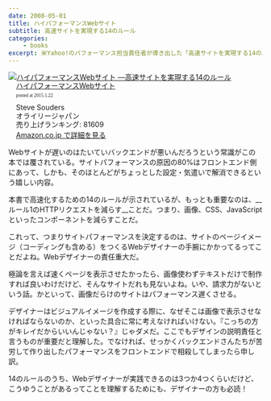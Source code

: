 ```yaml
---
date: 2008-05-01
title: ハイパフォーマンスWebサイト
subtitle: 高速サイトを実現する14のルール
categories: 
    - books
excerpt: 米Yahoo!のパフォーマンス担当責任者が導き出した「高速サイトを実現する14のルール」を実例とともに紹介します。
---
```


<div class="azlink-box"><div class="azlink-image" style="float:left"><a href="http://www.amazon.co.jp/exec/obidos/ASIN/487311361X/warikiru-22/" name="azlinklink" target="_blank"><img src="https://images-na.ssl-images-amazon.com/images/I/51hIDIWHmYL._SL160_.jpg" alt="ハイパフォーマンスWebサイト ―高速サイトを実現する14のルール" style="border:none" /></a></div><div class="azlink-info" style="float:left;margin-left:15px;line-height:120%"><div class="azlink-name" style="margin-bottom:10px;line-height:120%"><a href="http://www.amazon.co.jp/exec/obidos/ASIN/487311361X/warikiru-22/" name="azlinklink" target="_blank">ハイパフォーマンスWebサイト</a><div class="azlink-powered-date" style="font-size:7pt;margin-top:5px;font-family:verdana;line-height:120%">posted at 2015.1.22</div></div><div class="azlink-detail">Steve Souders<br />オライリージャパン<br />売り上げランキング: 81609<br /></div><div class="azlink-link" style="margin-top:5px"><a href="http://www.amazon.co.jp/exec/obidos/ASIN/487311361X/warikiru-22/" target="_blank">Amazon.co.jp で詳細を見る</a></div></div><div class="azlink-footer" style="clear:left"></div></div>

Webサイトが遅いのはたいていバックエンドが悪いんだろうという常識がこの本では覆されている。サイトパフォーマンスの原因の80%はフロントエンド側にあって、しかも、そのほとんどがちょっとした設定・気遣いで解消できるという嬉しい内容。

本書で高速化するための14のルールが示されているが、もっとも重要なのは、__ルール1のHTTPリクエストを減らす__ことだ。つまり、画像、CSS、JavaScriptといったコンポーネントを減らすことだ。

これって、つまりサイトパフォーマンスを決定するのは、サイトのページイメージ（コーディングも含める）をつくるWebデザイナーの手腕にかかってるってことだよね。Webデザイナーの責任重大だ。

極論を言えば速くページを表示させたかったら、画像使わずテキストだけで制作すれば良いわけだけど、そんなサイトだれも見ないよね。いや、請求力がないという話。かといって、画像だらけのサイトはパフォーマンス遅くさせる。

デザイナーはビジュアルイメージを作成する際に、なぜそこは画像で表示させなければならないのか、といった具合に常に考えなければいけない。『こっちの方がキレイだからいいんじゃない？』じゃダメだ。ここでもデザインの説明責任と言うものが重要だと理解した。でなければ、せっかくバックエンドさんたちが苦労して作り出したパフォーマンスをフロントエンドで相殺してしまったら申し訳。

14のルールのうち、Webデザイナーが実践できるのは3つか4つくらいだけど、こうゆうことがあるってことを理解するためにも、デザイナーの方も必読！

